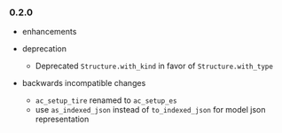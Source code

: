 ### 0.2.0

* enhancements

* deprecation
  * Deprecated `Structure.with_kind` in favor of `Structure.with_type`

* backwards incompatible changes
  * `ac_setup_tire` renamed to `ac_setup_es`
  * use `as_indexed_json` instead of `to_indexed_json` for model json representation